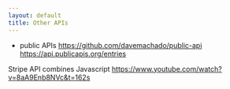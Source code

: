 ```yaml
---
layout: default
title: Other APIs
---
```




* public APIs https://github.com/davemachado/public-api
https://api.publicapis.org/entries


Stripe API combines Javascript
https://www.youtube.com/watch?v=8aA9Enb8NVc&t=162s
